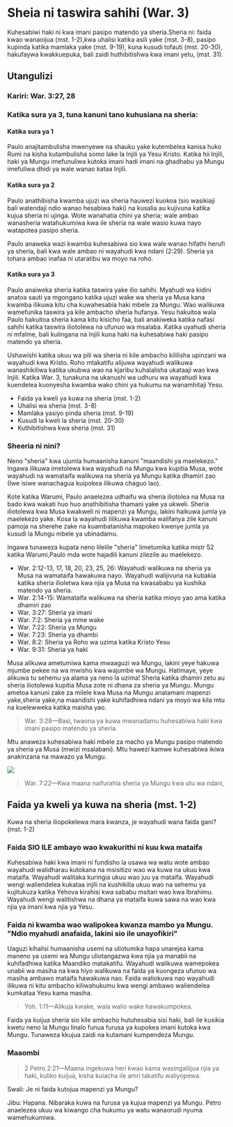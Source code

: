 # Sheia ni taswira sahihi (War. 3)

Kuhesabiwi haki ni kwa imani pasipo matendo ya sheria.Sheria ni: faida kwao wanaoijua (mst. 1-2),kwa uhalisi katika asili yake (mst. 3-8), pasipo kupinda katika mamlaka yake (mst. 9-19), kuna kusudi tofauti (mst. 20-30), hakufaywa kwakkuepuka, bali zaidi huthibitishwa kwa imani yetu, (mst. 31).

## Utangulizi

### Kariri: War. 3:27, 28

### Katika sura ya 3, tuna kanuni tano kuhusiana na sheria:

#### Katika sura ya 1

Paulo anajitambulisha mwenyewe na shauku yake kutembelea kanisa huko Rumi na kisha kutambulisha somo lake la Injili ya Yesu Kristo. Katika hii Injili, haki ya Mungu imefunuliwa kutoka imani hadi imani na ghadhabu ya Mungu imefuliwa dhidi ya wale wanao kataa Injili.

#### Katika sura ya 2

Paulo anathibisha kwamba ujuzi wa sheria hauwezi kuokoa (sio wasikiaji bali watendaji ndio wanao hesabiwa haki) na kusalia au kujivuna katika kujua sheria ni ujinga. Wote wanahatia chini ya sheria; wale ambao wanasheria watahukumiwa kwa ile sheria na wale wasio kuwa nayo watapotea pasipo sheria.

Paulo anaweka wazi kwamba kuhesabiwa sio kwa wale wanao hifathi herufi ya sheria, bali kwa wale ambao ni wayahudi kwa ndani (2:29). Sheria ya tohara ambao inafaa ni utaratibu wa moyo na roho.

#### Katika sura ya 3

Paulo anaiweka sheria katika taswira yake ilio sahihi. Myahudi wa kidini anatoa sauti ya mgongano katika ujuzi wake wa sheria ya Musa kana kwamba ilikuwa kitu cha kuwahesabia haki mbele za Mungu. Wao walikuwa wamefunika taswira ya kile ambacho sheria hufanya. Yesu hakuitoa wala Paulo hakuitoa sheria kama kitu kisicho faa, bali anakiweka katika nafasi sahihi katika taswira iliotolewa na ufunuo wa msalaba. Katika uyahudi sheria ni mfalme, bali kulingana na Injili kuna haki na kuhesabiwa haki pasipo matendo ya sheria.

Ushawishi katika ukuu wa pili wa sheria ni kile ambacho kililisha upinzani wa wayahudi kwa Kristo. Roho mtakatifu alijuwa wayahudi walikuwa wanashikiliwa katika ukubwa wao na kjaribu kuhalalisha ukataaji wao kwa Injili. Katika War. 3, tunakuna na ukanushi wa udhuru wa wayahudi kwa kuendelea kuonyesha kwamba wako chini ya hukumu na wanamhitaji Yesu.

- Faida ya kweli ya kuwa na sheria (mst. 1-2)
- Uhalisi wa sheria (mst. 3-8)
- Mamlaka yasiyo pinda sheria (mst. 9-19)
- Kusudi la kweli la sheria (mst. 20-30)
- Kuthibitishwa kwa sheria (mst. 31)

### Sheeria ni nini?

Neno &quot;sheria&quot; kwa ujumla humaanisha kanuni &quot;maandishi ya maelekezo.&quot; Ingawa ilikuwa imetolewa kwa wayahudi na Mungu kwa kupitia Musa, wote wayahudi na wamataifa walikuwa na sheria ya Mungu katika dhamiri zao (Iwe isiwe wanachagua kuipokea ilikuwa chaguo lao).

Kote katika Warumi, Paulo anaelezea udhaifu wa sheria iliotolea na Musa na bado kwa wakati huo huo anathibitisha thamani yake ya ukweli. Sheria iliotolewa kwa Musa kwakweli ni mapenzi ya Mungu, lakini haikuwa jumla ya maelekezo yake. Kosa la wayahudi lilikuwa kwamba walifanya zile kanuni pamoja na sherehe zake na kuambatanisha mapokeo kwenye jumla ya kusudi la Mungu mbele ya ubinadamu.

Ingawa tunaweza kupata neno lilelile &quot;sheria&quot; limetumika katika mistr 52 katika Warumi,Paulo mda wote hajadili kanuni zilezile au maelekezo.

- War. 2:12-13, 17, 18, 20, 23, 25, 26: Wayahudi walikuwa na sheria ya Musa na wamataifa hawakuwa nayo. Wayahudi walijivuna na kubakia katika sheria ilioletwa kwa njia ya Musa na kwasababu ya kushika matendo ya sheria.
- War. 2:14-15: Wamataifa walikuwa na sheria katika mioyo yao ama katika dhamiri zao
- War. 3:27: Sheria ya imani
- War. 7:2: Sheria ya mme wake
- War. 7:22: Sheria ya Mungu
- War. 7:23: Sheria ya dhambi
- War. 8:2: Sheria ya Roho wa uzima katika Kristo Yesu
- War. 9:31: Sheria ya haki

Musa alikuwa ametumiwa kama mwaaguzi wa Mungu, lakini yeye hakuwa mjumbe pekee na wa mwisho kwa wajumbe wa Mungu. Hatimaye, yeye alikuwa tu sehemu ya alama ya neno la uzima! Sheria katika dhamiri zetu au sheria iliotolewa kupitia Musa zote ni dhana za sheria ya Mungu. Mungu ametoa kanuni zake za milele kwa Musa na Mungu anatamani mapenzi yake,sheria yake,na maandishi yake kuhifadhiwa ndani ya moyo wa kila mtu na kuelewweka katika maisha yao.

> War. 3:28&mdash;Basi, twaona ya kuwa mwanadamu huhesabiwa haki kwa imani pasipo matendo ya sheria.

Mtu anaweza kuhesabiwa haki mbele za macho ya Mungu pasipo matendo ya sheria ya Musa (mwizi msalabani). Mtu hawezi kamwe kuhesabiwa ikiwa anakinzana na mawazo ya Mungu.

<img src="/images/god-can-justify-without-moses.png" />

> War. 7:22&mdash;Kwa maana naifurahia sheria ya Mungu kwa utu wa ndani,

## Faida ya kweli ya kuwa na sheria (mst. 1-2)

Kuwa na sheria iliopokelewa mara kwanza, je wayahudi wana faida gani? (mst. 1-2)

### Faida SIO ILE ambayo wao kwakurithi ni kuu kwa mataifa

Kuhesabiwa haki kwa imani ni fundisho la usawa wa watu wote ambao wayahudi walidharau kutokana na msisitizo wao wa kuwa na ukuu kwa mataifa. Wayahudi walitaka kuringia ukuu wao juu ya mataifa. Wayahudi wengi waliendelea kukataa injili na kushikilia ukuu wao na sehemu ya kujitukuza katika Yehova kirahisi kwa sababu msitari wao kwa Ibrahimu. Wayahudi wengi walitishwa na dhana ya mataifa kuwa sawa na wao kwa njia ya imani kwa njia ya Yesu.

### Faida ni kwamba wao walipokea kwanza mambo ya Mungu. &quot;Ndio myahudi anafaida, lakini sio ile unayofikiri&quot;

Uaguzi kihalisi humaanisha usemi na uliotumika hapa unarejea kama maneno ya usemi wa Mungu uliotangazwa kwa njia ya manabii na kuhifadhiwa katika Maandiko matakatifu. Wayahudi walikuwa wamepokea unabii wa masiha na kwa hiyo walikuwa na faida ya kuongeza ufunuo wa masiha ambawo mataifa hawakuwa nao. Faida waliokuwa nao wayahudi ilikuwa ni kitu ambacho kiliwahukumu kwa wengi ambawo waliendelea kumkataa Yesu kama masiha.

> Yoh. 1:11&mdash;Alikuja kwake, wala walio wake hawakumpokea.

Faida ya kuijua sheria sio kile ambacho hutuhesabia sisi haki, bali ile kusikia kwetu neno la Mungu linalo funua furusa ya kupokea imani  kutoka kwa Mungu. Tunaweza kkujua zaidi na kutamani kumpendeza Mungu.

### Maaombi

 > 2 Petro 2:21&mdash;Maana ingekuwa heri kwao kama wasingaliijua njia ya haki, kuliko kuijua, kisha kuiacha ile amri takatifu waliyopewa.

Swali: Je ni faida kutojua mapenzi ya Mungu?

Jibu: Hapana. Nibaraka kuwa na furusa ya kujua  mapenzi ya Mungu. Petro anaelezea ukuu wa kiwango cha hukumu ya watu wanaorudi nyuma wamehukumiwa.